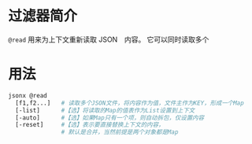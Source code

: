 # 过滤器简介

`@read` 用来为上下文重新读取 JSON　内容。 它可以同时读取多个
    
# 用法

```bash
jsonx @read
  [f1,f2...]   # 读取多个JSON文件，将内容作为值，文件主作为KEY，形成一个Map
  [-list]      #【选】将读取的Map的值表作为List设置到上下文
  [-auto]      #【选】如果Map只有一个项，则自动拆包，仅设置内容
  [-reset]     #【选】表示要直接替换上下文的内容，
               # 默认是合并，当然前提是两个对象都是Map
```

